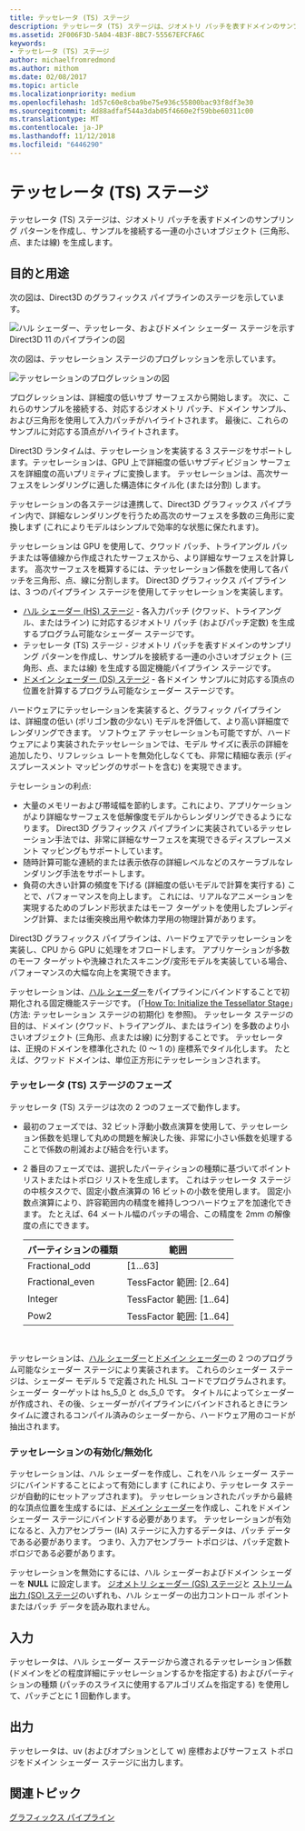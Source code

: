 ```yaml
---
title: テッセレータ (TS) ステージ
description: テッセレータ (TS) ステージは、ジオメトリ パッチを表すドメインのサンプリング パターンを作成し、サンプルを接続する一連の小さいオブジェクト (三角形、点、または線) を生成します。
ms.assetid: 2F006F3D-5A04-4B3F-8BC7-55567EFCFA6C
keywords:
- テッセレータ (TS) ステージ
author: michaelfromredmond
ms.author: mithom
ms.date: 02/08/2017
ms.topic: article
ms.localizationpriority: medium
ms.openlocfilehash: 1d57c60e8cba9be75e936c55800bac93f8df3e30
ms.sourcegitcommit: 4d88adfaf544a3dab05f4660e2f59bbe60311c00
ms.translationtype: MT
ms.contentlocale: ja-JP
ms.lasthandoff: 11/12/2018
ms.locfileid: "6446290"
---
```

# <a name="tessellator-ts-stage"></a>テッセレータ (TS) ステージ


テッセレータ (TS) ステージは、ジオメトリ パッチを表すドメインのサンプリング パターンを作成し、サンプルを接続する一連の小さいオブジェクト (三角形、点、または線) を生成します。

## <a name="span-idpurposeandusesspanspan-idpurposeandusesspanspan-idpurposeandusesspanpurpose-and-uses"></a><span id="Purpose_and_uses"></span><span id="purpose_and_uses"></span><span id="PURPOSE_AND_USES"></span>目的と用途


次の図は、Direct3D のグラフィックス パイプラインのステージを示しています。

![ハル シェーダー、テッセレータ、およびドメイン シェーダー ステージを示す Direct3D 11 のパイプラインの図](images/d3d11-pipeline-stages-tessellation.png)

次の図は、テッセレーション ステージのプログレッションを示しています。

![テッセレーションのプログレッションの図](images/tess-prog.png)

プログレッションは、詳細度の低いサブ サーフェスから開始します。 次に、これらのサンプルを接続する、対応するジオメトリ パッチ、ドメイン サンプル、および三角形を使用して入力パッチがハイライトされます。 最後に、これらのサンプルに対応する頂点がハイライトされます。

Direct3D ランタイムは、テッセレーションを実装する 3 ステージをサポートします。テッセレーションは、GPU 上で詳細度の低いサブディビジョン サーフェスを詳細度の高いプリミティブに変換します。 テッセレーションは、高次サーフェスをレンダリングに適した構造体にタイル化 (または分割) します。

テッセレーションの各ステージは連携して、Direct3D グラフィックス パイプライン内で、詳細なレンダリングを行うため高次のサーフェスを多数の三角形に変換しまず (これによりモデルはシンプルで効率的な状態に保たれます)。

テッセレーションは GPU を使用して、クワッド パッチ、トライアングル パッチまたは等値線から作成されたサーフェスから、より詳細なサーフェスを計算します。 高次サーフェスを概算するには、テッセレーション係数を使用して各パッチを三角形、点、線に分割します。 Direct3D グラフィックス パイプラインは、3 つのパイプライン ステージを使用してテッセレーションを実装します。

-   [ハル シェーダー (HS) ステージ](hull-shader-stage--hs-.md) - 各入力パッチ (クワッド、トライアングル、またはライン) に対応するジオメトリ パッチ (およびパッチ定数) を生成するプログラム可能なシェーダー ステージです。
-   テッセレータ (TS) ステージ - ジオメトリ パッチを表すドメインのサンプリング パターンを作成し、サンプルを接続する一連の小さいオブジェクト (三角形、点、または線) を生成する固定機能パイプライン ステージです。
-   [ドメイン シェーダー (DS) ステージ](domain-shader-stage--ds-.md) - 各ドメイン サンプルに対応する頂点の位置を計算するプログラム可能なシェーダー ステージです。

ハードウェアにテッセレーションを実装すると、グラフィック パイプラインは、詳細度の低い (ポリゴン数の少ない) モデルを評価して、より高い詳細度でレンダリングできます。 ソフトウェア テッセレーションも可能ですが、ハードウェアにより実装されたテッセレーションでは、モデル サイズに表示の詳細を追加したり、リフレッシュ レートを無効化しなくても、非常に精細な表示 (ディスプレースメント マッピングのサポートを含む) を実現できます。

テセレーションの利点:

-   大量のメモリーおよび帯域幅を節約します。これにより、アプリケーションがより詳細なサーフェスを低解像度モデルからレンダリングできるようになります。 Direct3D グラフィックス パイプラインに実装されているテッセレーション手法では、非常に詳細なサーフェスを実現できるディスプレースメント マッピングもサポートしています。
-   随時計算可能な連続的または表示依存の詳細レベルなどのスケーラブルなレンダリング手法をサポートします。
-   負荷の大きい計算の頻度を下げる (詳細度の低いモデルで計算を実行する) ことで、パフォーマンスを向上します。 これには、リアルなアニメーションを実現するためのブレンド形状またはモーフ ターゲットを使用したブレンディング計算、または衝突検出用や軟体力学用の物理計算があります。

Direct3D グラフィックス パイプラインは、ハードウェアでテッセレーションを実装し、CPU から GPU に処理をオフロードします。 アプリケーションが多数のモーフ ターゲットや洗練されたスキニング/変形モデルを実装している場合、パフォーマンスの大幅な向上を実現できます。

テッセレーションは、[ハル シェーダー](hull-shader-stage--hs-.md)をパイプラインにバインドすることで初期化される固定機能ステージです。 (「[How To: Initialize the Tessellator Stage](https://msdn.microsoft.com/library/windows/desktop/ff476341)」(方法: テッセレーション ステージの初期化) を参照)。 テッセレータ ステージの目的は、ドメイン (クワッド、トライアングル、またはライン) を多数のより小さいオブジェクト (三角形、点または線) に分割することです。 テッセレータは、正規のドメインを標準化された (0 ～ 1 の) 座標系でタイル化します。 たとえば、クワッド ドメインは、単位正方形にテッセレーションされます。 

### <a name="span-idphasesinthetessellatortsstagespanspan-idphasesinthetessellatortsstagespanspan-idphasesinthetessellatortsstagespanphases-in-the-tessellator-ts-stage"></a><span id="Phases_in_the_Tessellator__TS__stage"></span><span id="phases_in_the_tessellator__ts__stage"></span><span id="PHASES_IN_THE_TESSELLATOR__TS__STAGE"></span>テッセレータ (TS) ステージのフェーズ

テッセレータ (TS) ステージは次の 2 つのフェーズで動作します。

-   最初のフェーズでは、32 ビット浮動小数点演算を使用して、テッセレーション係数を処理して丸めの問題を解決した後、非常に小さい係数を処理することで係数の削減および結合を行います。
-   2 番目のフェーズでは、選択したパーティションの種類に基づいてポイント リストまたはトポロジ リストを生成します。 これはテッセレータ ステージの中核タスクで、固定小数点演算の 16 ビットの小数を使用します。 固定小数点演算により、許容範囲内の精度を維持しつつハードウェアを加速化できます。 たとえば、64 メートル幅のパッチの場合、この精度を 2mm の解像度の点にできます。

    | パーティションの種類 | 範囲                       |
    |----------------------|-----------------------------|
    | Fractional\_odd      | \[1...63\]                  |
    | Fractional\_even     | TessFactor 範囲: \[2..64\] |
    | Integer              | TessFactor 範囲: \[1..64\] |
    | Pow2                 | TessFactor 範囲: \[1..64\] |

     

テッセレーションは、[ハル シェーダー](hull-shader-stage--hs-.md)と[ドメイン シェーダー](domain-shader-stage--ds-.md)の 2 つのプログラム可能なシェーダー ステージにより実装されます。 これらのシェーダー ステージは、シェーダー モデル 5 で定義された HLSL コードでプログラムされます。 シェーダー ターゲットは hs\_5\_0 と ds\_5\_0 です。 タイトルによってシェーダーが作成され、その後、シェーダーがパイプラインにバインドされるときにランタイムに渡されるコンパイル済みのシェーダーから、ハードウェア用のコードが抽出されます。

### <a name="span-idenablingdisablingtessellationspanspan-idenablingdisablingtessellationspanspan-idenablingdisablingtessellationspanenablingdisabling-tessellation"></a><span id="Enabling_disabling_tessellation"></span><span id="enabling_disabling_tessellation"></span><span id="ENABLING_DISABLING_TESSELLATION"></span>テッセレーションの有効化/無効化

テッセレーションは、ハル シェーダーを作成し、これをハル シェーダー ステージにバインドすることによって有効にします (これにより、テッセレータ ステージが自動的にセットアップされます)。 テッセレーションされたパッチから最終的な頂点位置を生成するには、[ドメイン シェーダー](domain-shader-stage--ds-.md)を作成し、これをドメイン シェーダー ステージにバインドする必要があります。 テッセレーションが有効になると、入力アセンブラー (IA) ステージに入力するデータは、パッチ データである必要があります。 つまり、入力アセンブラー トポロジは、パッチ定数トポロジである必要があります。

テッセレーションを無効にするには、ハル シェーダーおよびドメイン シェーダーを **NULL** に設定します。 [ジオメトリ シェーダー (GS) ステージ](geometry-shader-stage--gs-.md)と [ストリーム出力 (SO) ステージ](stream-output-stage--so-.md)のいずれも、ハル シェーダーの出力コントロール ポイントまたはパッチ データを読み取れません。

## <a name="span-idinputspanspan-idinputspanspan-idinputspaninput"></a><span id="Input"></span><span id="input"></span><span id="INPUT"></span>入力


テッセレータは、ハル シェーダー ステージから渡されるテッセレーション係数 (ドメインをどの程度詳細にテッセレーションするかを指定する) およびパーティションの種類 (パッチのスライスに使用するアルゴリズムを指定する) を使用して、パッチごとに 1 回動作します。

## <a name="span-idoutputspanspan-idoutputspanspan-idoutputspanoutput"></a><span id="Output"></span><span id="output"></span><span id="OUTPUT"></span>出力


テッセレータは、uv (およびオプションとして w) 座標およびサーフェス トポロジをドメイン シェーダー ステージに出力します。

## <a name="span-idrelated-topicsspanrelated-topics"></a><span id="related-topics"></span>関連トピック


[グラフィックス パイプライン](graphics-pipeline.md)

 

 




